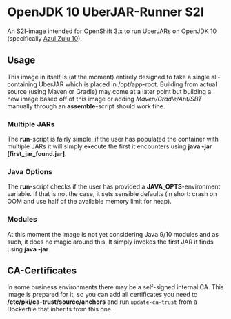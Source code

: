 # OpenJDK 10 UberJAR-Runner S2I

An S2I-image intended for OpenShift 3.x to run UberJARs on OpenJDK 10 (specifically [Azul Zulu 10](https://www.azul.com/downloads/zulu/zulu-linux/)).

## Usage

This image in itself is (at the moment) entirely designed to take a single all-containing UberJAR which is placed in /opt/app-root. Building from actual source (using Maven or Gradle) may come at a later point but building a new image based off of this image or adding *Maven/Gradle/Ant/SBT* manually through an **assemble**-script should work fine.

### Multiple JARs

The **run**-script is fairly simple, if the user has populated the container with multiple JARs it will simply execute the first it encounters using **java -jar [first_jar_found.jar]**.

### Java Options

The **run**-script checks if the user has provided a **JAVA_OPTS**-environment variable. If that is not the case, it sets sensible defaults (in short: crash on OOM and use half of the available memory limit for heap).

### Modules

At this moment the image is not yet considering Java 9/10 modules and as such, it does no magic around this. It simply invokes the first JAR it finds using **java -jar**.

## CA-Certificates

In some business environments there may be a self-signed internal CA. This image is prepared for it, so you can add all certificates you need to **/etc/pki/ca-trust/source/anchors** and run `update-ca-trust` from a Dockerfile that inherits from this one.
